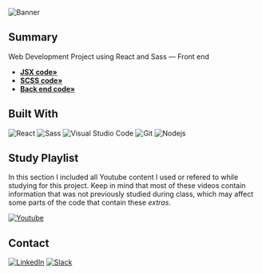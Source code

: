 ![Banner](https://github.com/NivaldoFarias/git--store-frontend/blob/main/src/assets/git--store-showroom.png?raw=true)

## Summary

Web Development Project using React and Sass — Front end

- [**JSX code»**](https://github.com/NivaldoFarias/git--store-frontend/tree/main/src)
- [**SCSS code»**](https://github.com/NivaldoFarias/git--store-frontend/blob/main/src/index.scss)
- [**Back end code»**](https://github.com/NivaldoFarias/git--store-backend#readme)

<!-- ABOUT THE PROJECT -->
## Built With

![React](https://img.shields.io/badge/React-20232A?style=for-the-badge&logo=react&logoColor=61DAFB)
![Sass](https://img.shields.io/badge/Sass-CC6699?style=for-the-badge&logo=sass&logoColor=white)
![Visual Studio Code](https://img.shields.io/badge/Visual%20Studio%20Code-0078d7.svg?style=for-the-badge&logo=visual-studio-code&logoColor=white)
![Git](https://img.shields.io/badge/git-%23F05033.svg?style=for-the-badge&logo=git&logoColor=white)
![Nodejs](https://img.shields.io/badge/Node.js-43853D?style=for-the-badge&logo=node.js&logoColor=white)

<!-- Study Playlist -->
## Study Playlist

In this section I included all Youtube content I used or refered to while studying for this project. Keep in mind that most of these videos contain information that was not previously studied during class, which may affect some parts of the code that contain these _extras_.

[![Youtube][youtube-shield]][youtube-url]

<!-- CONTACT -->
## Contact

[![LinkedIn][linkedin-shield]][linkedin-url]
[![Slack][slack-shield]][slack-url]

<!-- MARKDOWN LINKS & IMAGES -->
[youtube-shield]: https://img.shields.io/badge/YouTube-FF0000?style=for-the-badge&logo=youtube&logoColor=white
[youtube-url]: https://youtube.com/playlist?list=PLoZj33I2-ANTWqU331l3ZGlZV8I7rr5ZN
[linkedin-shield]: https://img.shields.io/badge/-LinkedIn-black.svg?style=for-the-badge&logo=linkedin&colorB=blue
[linkedin-url]: https://www.linkedin.com/in/nivaldofarias/
[slack-shield]: https://img.shields.io/badge/Slack-4A154B?style=for-the-badge&logo=slack&logoColor=white
[slack-url]: https://driventurmas.slack.com/team/U02T6V2D8D8/
